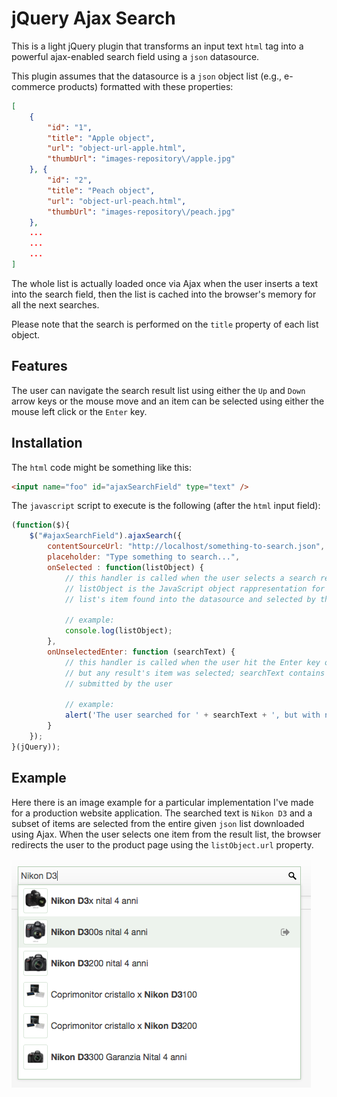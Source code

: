 jQuery Ajax Search
=================

This is a light jQuery plugin that transforms an input text `html` tag into a powerful ajax-enabled search field using a `json` datasource.

This plugin assumes that the datasource is a `json` object list (e.g., e-commerce products) formatted with these properties: 

```json
[
	{
	    "id": "1",
	    "title": "Apple object",
	    "url": "object-url-apple.html",
	    "thumbUrl": "images-repository\/apple.jpg"
	}, {
	    "id": "2",
	    "title": "Peach object",
	    "url": "object-url-peach.html",
	    "thumbUrl": "images-repository\/peach.jpg"
	},
	...
	...
	...
]
```

The whole list is actually loaded once via Ajax when the user inserts a text into the search field, then the list is cached into the browser's memory for all the next searches.

Please note that the search is performed on the `title` property of each list object.

## Features
The user can navigate the search result list using either the `Up` and `Down` arrow keys or the mouse move and an item can be selected using either the mouse left click or the `Enter` key.

## Installation

The `html` code might be something like this:

```html
<input name="foo" id="ajaxSearchField" type="text" />
```

The `javascript` script to execute is the following (after the `html` input field):

```javascript
(function($){
	$("#ajaxSearchField").ajaxSearch({
		contentSourceUrl: "http://localhost/something-to-search.json",
		placeholder: "Type something to search...",
		onSelected : function(listObject) {
			// this handler is called when the user selects a search result item
			// listObject is the JavaScript object rappresentation for the 
			// list's item found into the datasource and selected by the user
			
			// example:
			console.log(listObject);
		},
		onUnselectedEnter: function (searchText) {
			// this handler is called when the user hit the Enter key on the search field, 
			// but any result's item was selected; searchText contains the current text 
			// submitted by the user
			
			// example:
			alert('The user searched for ' + searchText + ', but with no results found (selected)');
		}
	});
}(jQuery));
```

## Example
Here there is an image example for a particular implementation I've made for a production website application. The searched text is `Nikon D3` and a subset of items are selected from the entire given `json` list downloaded using Ajax. When the user selects one item from the result list, the browser redirects the user to the product page using the `listObject.url` property.

![](example/example.png)
